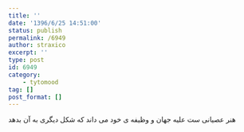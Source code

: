 ```yaml
---
title: ''
date: '1396/6/25 14:51:00'
status: publish
permalink: /6949
author: straxico
excerpt: ''
type: post
id: 6949
category:
    - tytomood
tag: []
post_format: []
---
```

هنر عصیانی ست علیه جهان و وظیفه ی خود می داند که شکل دیگری به آن بدهد
